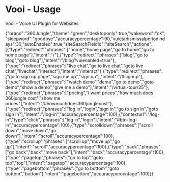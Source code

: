 # Vooi - Usage
Vooi - Voice UI Plugin for Websites

{"brand":"360Jungle","theme":"green","desktoponly":true,"wakeword":"ok","sleepword":"goodbye","accuracypercentage":90,"vuictadismissalperiodindays":30,"autoEnabled":true,"siteSearchFieldId":"siteSearch","actions":[{"type":"redirect","phrases":["home","home page","go to home","go to home page"],"intent":"/"},{"type":"redirect","phrases":["blog","go to blog","goto blog"],"intent":"/blog?vuienabled=true"},{"type":"redirect","phrases":["live chat","go to live chat","goto live chat","livechat","interact"],"intent":"/interact"},{"type":"redirect","phrases":["go to sign up page","sign me up","sign up"],"intent":"/#signup"},{"type":"redirect","phrases":["watch demo","demo","go to demo","goto demo","show a demo","give me a demo"],"intent":"/virtual-tour/25"},{"type":"redirect","phrases":["pricing","I want prices","how much does 360jungle cost","show me prices"],"intent":"/#howmuchdoes360junglecost"},{"type":"redirect","phrases":["log in","login","sign in","go to sign in","goto sign in"],"intent":"/log-in","accuracypercentage":100},{"contexturl":"/log-in","type":"click","phrases":["log in","login"],"intent":"#btn-log-in","accuracypercentage":100},{"type":"scrolldown","phrases":["scroll down","move down","go down"],"intent":"scroll","accuracypercentage":100},{"type":"scrollup","phrases":["scroll up","move up","go up"],"intent":"scroll","accuracypercentage":100},{"type":"back","phrases":["go back","back","move back"],"intent":"back","accuracypercentage":100},{"type":"pagetop","phrases":["go to top","goto top","top"],"intent":"pagetop","accuracypercentage":100},{"type":"pagebottom","phrases":["go to bottom","goto bottom","bottom"],"intent":"pagebottom","accuracypercentage":100}]}
